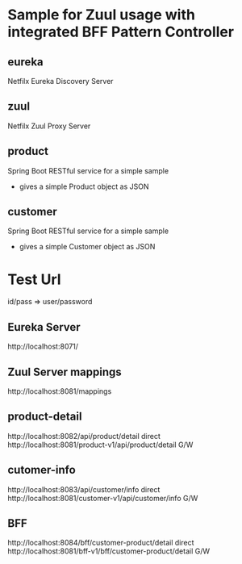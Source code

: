 # Sample for Zuul usage with integrated BFF Pattern Controller

## eureka
Netfilx Eureka Discovery Server

## zuul
Netfilx Zuul Proxy Server

## product
Spring Boot RESTful service for a simple sample
- gives a simple Product object as JSON

## customer
Spring Boot RESTful service for a simple sample
- gives a simple Customer object as JSON


# Test Url

id/pass => user/password
## Eureka Server

http://localhost:8071/ 

## Zuul Server mappings

http://localhost:8081/mappings 

## product-detail

http://localhost:8082/api/product/detail direct
http://localhost:8081/product-v1/api/product/detail G/W

## cutomer-info

http://localhost:8083/api/customer/info  direct 
http://localhost:8081/customer-v1/api/customer/info G/W

## BFF
http://localhost:8084/bff/customer-product/detail direct
http://localhost:8081/bff-v1/bff/customer-product/detail G/W
